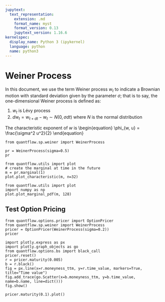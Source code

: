 ```yaml
---
jupytext:
  text_representation:
    extension: .md
    format_name: myst
    format_version: 0.13
    jupytext_version: 1.16.6
kernelspec:
  display_name: Python 3 (ipykernel)
  language: python
  name: python3
---
```


# Weiner Process

In this document, we use the term Weiner process $w_t$ to indicate a Brownian motion with standard deviation given by the parameter $\sigma$; that is to say, the one-dimensional Weiner process is defined as:

1. $w_t$ is Lévy process
2. $d w_t = w_{t+dt}-w_t \sim N\left(0, \sigma dt\right)$ where $N$ is the normal distribution

The characteristic exponent of $w$ is
\begin{equation}
    \phi_{w, u} = \frac{\sigma^2 u^2}{2}
\end{equation}

```{code-cell}
from quantflow.sp.weiner import WeinerProcess

pr = WeinerProcess(sigma=0.5)
pr
```

```{code-cell}
from quantflow.utils import plot
# create the marginal at time in the future
m = pr.marginal(1)
plot.plot_characteristic(m, n=32)
```

```{code-cell}
from quantflow.utils import plot
import numpy as np
plot.plot_marginal_pdf(m, 128)
```

## Test Option Pricing

```{code-cell}
from quantflow.options.pricer import OptionPricer
from quantflow.sp.weiner import WeinerProcess
pricer = OptionPricer(WeinerProcess(sigma=0.2))
pricer
```

```{code-cell}
import plotly.express as px
import plotly.graph_objects as go
from quantflow.options.bs import black_call
pricer.reset()
r = pricer.maturity(0.005)
b = r.black()
fig = px.line(x=r.moneyness_ttm, y=r.time_value, markers=True, title="Time value")
fig.add_trace(go.Scatter(x=b.moneyness_ttm, y=b.time_value, name=b.name, line=dict()))
fig.show()
```

```{code-cell}
pricer.maturity(0.1).plot()
```

```{code-cell}

```
